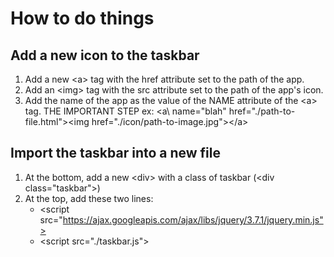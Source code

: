 # How to do things

## Add a new icon to the taskbar
1.  Add a new \<a\> tag with the href attribute set to the path of the app.
2. Add an \<img\> tag with the src attribute set to the path of the app's icon.
3. Add the name of the app as the value of the NAME attribute of the \<a\> tag. THE IMPORTANT STEP ex: \<a\ name="blah" href="./path-to-file.html">\<img href="./icon/path-to-image.jpg">\</a>

## Import the taskbar into a new file
1. At the bottom, add a new \<div> with a class of taskbar (\<div class="taskbar">)
2. At the top, add these two lines:
    - \<script src="https://ajax.googleapis.com/ajax/libs/jquery/3.7.1/jquery.min.js"></script>
    - \<script src="./taskbar.js"></script>
